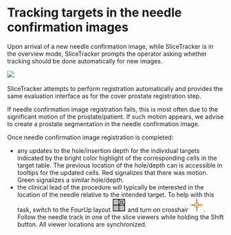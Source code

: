 # Tracking targets in the needle confirmation images

Upon arrival of a new needle confirmation image, while SliceTracker is in the overview mode, SliceTracker prompts the operator asking whether tracking should be done automatically for new images.

![](images/new_needle_notification.png)

SliceTracker attempts to perform registration automatically and provides the same evaluation interface as for the cover prostate registration step.

If needle confirmation image registration fails, this is most often due to the significant motion of the prostate/patient. If such motion appears, we advise to create a prostate segmentation in the needle confirmation image.

Once needle confirmation image registration is completed:
* any updates to the hole/insertion depth for the individual targets indicated by the bright color highlight of the corresponding cells in the target table. The previous location of the hole/depth can is accessible in tooltips for the updated cells. Red signalizes that there was motion. Green signalizes a similar hole/depth.
* the clinical lead of the procedure will typically be interested in the location of the needle relative to the intended target. To help with this task, switch to the FourUp layout ![](images/Icons/icon-four-up.png) and turn on crosshair ![](images/Icons/icon-crosshair.png). Follow the needle track in one of the slice viewers while holding the Shift button. All viewer locations are synchronized.